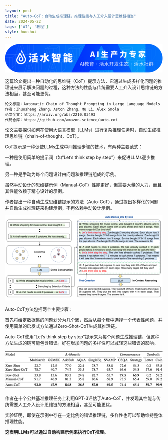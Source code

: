 ```yaml
---
layout: post
title: "Auto-CoT：自动生成推理链，推理性能与人工介入设计思维链相当"
date: 2024-05-22
tags: ['AI', '教程']
style: huoshui
---
```


  

![](/assets/images/aeb2cdeacc034c6eb3012cd3a8a03f81.png)

这篇论文提出一种自动化的思维链（CoT）提示方法，它通过生成多样化问题的推理链来展示解决问题的过程，这种方法的性能与传统需要人工介入设计思维链的方法相当，甚至可能更优。  

    
    
    论文标题：Automatic Chain of Thought Prompting in Large Language Models   
    作者：Zhuosheng Zhang，Aston Zhang、Mu Li、Alex Smola   
    论文全文：https://arxiv.org/abs/2210.03493   
    代码仓库：https://github.com/amazon-science/auto-cot  
    

论文主要探讨如何在使用大语言模型（LLMs）进行复杂推理任务时，自动生成推理思维链（chain-of-thought，CoT）。

CoT提示是一种促使LLMs生成中间推理步骤的技术，有两种主要范式：

一种是使用简单的提示词（如“Let’s think step by step”）来促进LLMs逐步推理。

另一种是手动为每个问题设计由问题和推理链组成的示例。

虽然手动设计的思维链示例（Manual-CoT）性能更好，但需要大量的人力，而且其性能依赖于精心设计的示例。

作者提出一种自动生成思维链提示的方法（Auto-CoT），通过提出多样化的问题并自动生成推理链来构建示例，不再依赖手动设计示例。

![](/assets/images/afe61c8b99ee42e684231f7731039748.png)

Auto-CoT方法包括两个主要步骤：

首先将给定数据集的问题划分为几个簇，然后从每个簇中选择一个代表性问题，并使用简单的启发式方法通过Zero-Shot-CoT生成其推理链。

Auto-CoT使用“Let’s think step by
step”提示来为每个问题生成推理链，但这种方法生成的链可能包含错误。好在增加问题的多样性可以减轻这些错误的影响。

![](/assets/images/eef08ef46a4e41f784ae7cafe4426967.png)

作者在十个公共基准推理任务上利用GPT-3评估了Auto-CoT，并发现其性能与传统需要人工介入设计思维链的方法相当，甚至可能更优。

实验证明，即使在示例中存在一定比例的错误推理链，多样性也可以帮助维持整体推理性能。

**这表明LLMs可以通过自动构建示例来执行CoT推理。**



